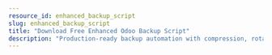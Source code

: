 ```yaml
---
resource_id: enhanced_backup_script
slug: enhanced_backup_script
title: "Download Free Enhanced Odoo Backup Script"
description: "Production-ready backup automation with compression, rotation policies, and cloud sync integration. Prevents data loss in the 7 most common disaster scenarios."
---
```

